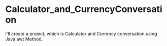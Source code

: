 # Calculator_and_CurrencyConversation
I'll create a project, which is Calculator and Currency conversation using Java awt Method.
